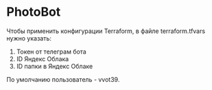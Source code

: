 # PhotoBot
Чтобы применить конфигурации Terraform, в файле terraform.tfvars нужно указать: 
1. Токен от телеграм бота
2. ID Яндекс Облака
3. ID папки в Яндекс Облаке

По умолчанию пользователь - vvot39.
